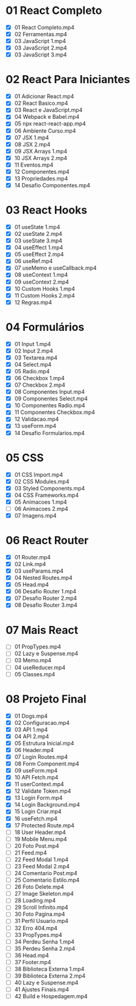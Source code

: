 # 01 React Completo

- [x] 01 React Completo.mp4
- [x] 02 Ferramentas.mp4
- [x] 03 JavaScript 1.mp4
- [x] 03 JavaScript 2.mp4
- [x] 03 JavaScript 3.mp4

# 02 React Para Iniciantes

- [x] 01 Adicionar React.mp4
- [x] 02 React Basico.mp4
- [x] 03 React e JavaScript.mp4
- [x] 04 Webpack e Babel.mp4
- [x] 05 npx react-react-app.mp4
- [x] 06 Ambiente Curso.mp4
- [x] 07 JSX 1.mp4
- [x] 08 JSX 2.mp4
- [x] 09 JSX Arrays 1.mp4
- [x] 10 JSX Arrays 2.mp4
- [x] 11 Eventos.mp4
- [x] 12 Componentes.mp4
- [x] 13 Propriedades.mp4
- [x] 14 Desafio Componentes.mp4

# 03 React Hooks

- [x] 01 useState 1.mp4
- [x] 02 useState 2.mp4
- [x] 03 useState 3.mp4
- [x] 04 useEffect 1.mp4
- [x] 05 useEffect 2.mp4
- [x] 06 useRef.mp4
- [x] 07 useMemo e useCallback.mp4
- [x] 08 useContext 1.mp4
- [x] 09 useContext 2.mp4
- [x] 10 Custom Hooks 1.mp4
- [x] 11 Custom Hooks 2.mp4
- [x] 12 Regras.mp4

# 04 Formulários

- [x] 01 Input 1.mp4
- [x] 02 Input 2.mp4
- [x] 03 Textarea.mp4
- [x] 04 Select.mp4
- [x] 05 Radio.mp4
- [x] 06 Checkbox 1.mp4
- [x] 07 Checkbox 2.mp4
- [x] 08 Componentes Input.mp4
- [x] 09 Componentes Select.mp4
- [x] 10 Componentes Radio.mp4
- [x] 11 Componentes Checkbox.mp4
- [x] 12 Validacao.mp4
- [x] 13 useForm.mp4
- [x] 14 Desafio Formularios.mp4

# 05 CSS

- [x] 01 CSS Import.mp4
- [x] 02 CSS Modules.mp4
- [x] 03 Styled Components.mp4
- [x] 04 CSS Frameworks.mp4
- [x] 05 Animacoes 1.mp4
- [ ] 06 Animacoes 2.mp4
- [x] 07 Imagens.mp4

# 06 React Router

- [x] 01 Router.mp4
- [x] 02 Link.mp4
- [x] 03 useParams.mp4
- [x] 04 Nested Routes.mp4
- [x] 05 Head.mp4
- [x] 06 Desafio Router 1.mp4
- [x] 07 Desafio Router 2.mp4
- [x] 08 Desafio Router 3.mp4

# 07 Mais React

- [ ] 01 PropTypes.mp4
- [ ] 02 Lazy e Suspense.mp4
- [ ] 03 Memo.mp4
- [ ] 04 useReducer.mp4
- [ ] 05 Classes.mp4

# 08 Projeto Final

- [x] 01 Dogs.mp4
- [x] 02 Configuracao.mp4
- [x] 03 API 1.mp4
- [x] 04 API 2.mp4
- [x] 05 Estrutura Inicial.mp4
- [x] 06 Header.mp4
- [x] 07 Login Routes.mp4
- [x] 08 Form Component.mp4
- [x] 09 useForm.mp4
- [x] 10 API Fetch.mp4
- [x] 11 userContext.mp4
- [x] 12 Validate Token.mp4  
- [x] 13 Login Form.mp4
- [x] 14 Login Background.mp4
- [x] 15 Login Criar.mp4
- [x] 16 useFetch.mp4
- [x] 17 Protected Route.mp4
- [ ] 18 User Header.mp4
- [ ] 19 Mobile Menu.mp4
- [ ] 20 Foto Post.mp4
- [ ] 21 Feed.mp4
- [ ] 22 Feed Modal 1.mp4
- [ ] 23 Feed Modal 2.mp4
- [ ] 24 Comentario Post.mp4
- [ ] 25 Comentario Estilo.mp4
- [ ] 26 Foto Delete.mp4
- [ ] 27 Image Skeleton.mp4
- [ ] 28 Loading.mp4
- [ ] 29 Scroll Infinito.mp4
- [ ] 30 Foto Pagina.mp4
- [ ] 31 Perfil Usuario.mp4
- [ ] 32 Erro 404.mp4
- [ ] 33 PropTypes.mp4
- [ ] 34 Perdeu Senha 1.mp4
- [ ] 35 Perdeu Senha 2.mp4
- [ ] 36 Head.mp4
- [ ] 37 Footer.mp4
- [ ] 38 Biblioteca Externa 1.mp4
- [ ] 39 Biblioteca Externa 2.mp4
- [ ] 40 Lazy e Suspense.mp4
- [ ] 41 Ajustes Finais.mp4
- [ ] 42 Build e Hospedagem.mp4
